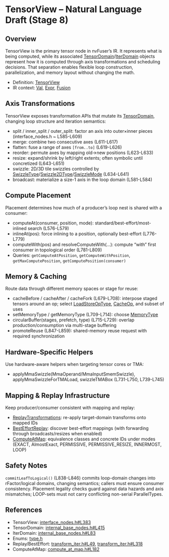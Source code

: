 # TensorView – Natural Language Draft (Stage 8)

## Overview
TensorView is the primary tensor node in nvFuser’s IR. It represents what is being computed, while its associated [TensorDomain](../../csrc/ir/internal_base_nodes.h#L415)/[IterDomain](../../csrc/ir/internal_base_nodes.h#L83) objects represent how it is computed through axis transformations and scheduling decisions. That separation enables flexible loop construction, parallelization, and memory layout without changing the math.

- Definition: [TensorView](../../csrc/ir/interface_nodes.h#L383)
- IR context: [Val](../../csrc/ir/base_nodes.h#L224), [Expr](../../csrc/ir/base_nodes.h#L505), [Fusion](../../csrc/fusion.h#L134)

## Axis Transformations
TensorView exposes transformation APIs that mutate its [TensorDomain](../../../csrc/ir/internal_base_nodes.h#L411), changing loop structure and iteration semantics:

- split / inner_split / outer_split: factor an axis into outer×inner pieces (interface_nodes.h ~ L585-L609)
- merge: combine two consecutive axes (L611-L617)
- flatten: fuse a range of axes `[from..to]` (L619-L626)
- reorder: permute axes by mapping old→new positions (L623-L633)
- resize: expand/shrink by left/right extents; often symbolic until concretized (L643-L651)
- swizzle: 2D/3D tile swizzles controlled by [SwizzleType](../../csrc/type.h#L832)/[Swizzle2DType](../../csrc/type.h#L833)/[SwizzleMode](../../csrc/type.h#L836) (L634-L641)
- broadcast: materialize a size-1 axis in the loop domain (L581-L584)

## Compute Placement
Placement determines how much of a producer’s loop nest is shared with a consumer:

- computeAt(consumer, position, mode): standard/best-effort/most-inlined search (L576-L579)
- inlineAt(pos): force inlining to a position, optionally best-effort (L776-L779)
- computeWith(pos) and resolveComputeWith(...): compute “with” first consumer in topological order (L781-L809)
- Queries: `getComputeAtPosition`, `getComputeWithPosition`, `getMaxComputePosition`, `getComputePosition(consumer)`

## Memory & Caching
Route data through different memory spaces or stage for reuse:

- cacheBefore / cacheAfter / cacheFork (L679-L708): interpose staged tensors around an op; select [LoadStoreOpType](../../../csrc/type.h#L772), [CacheOp](../../../csrc/type.h#L759), and subset of uses
- setMemoryType / getMemoryType (L709-L714): choose [MemoryType](../../csrc/type.h#L720)
- circularBuffer(stages, prefetch, type) (L715-L729): overlap production/consumption via multi-stage buffering
- promoteReuse (L847-L859): shared-memory reuse request with required synchronization

## Hardware-Specific Helpers
Use hardware-aware helpers when targeting tensor cores or TMA:

- applyMmaSwizzle(MmaOperand/MmaInputSmemSwizzle), applyMmaSwizzleForTMALoad, swizzleTMABox (L731-L750, L739-L745)

## Mapping & Replay Infrastructure
Keep producer/consumer consistent with mapping and replay:

- [ReplayTransformations](../../csrc/transform_iter.h#L49): re-apply target-domain transforms onto mapped IDs
- [BestEffortReplay](../../csrc/transform_iter.h#L318): discover best-effort mappings (with forwarding through broadcasts/resizes when enabled)
- [ComputeAtMap](../../csrc/compute_at_map.h#L182): equivalence classes and concrete IDs under modes (EXACT, AlmostExact, PERMISSIVE, PERMISSIVE_RESIZE, INNERMOST, LOOP)

## Safety Notes
`commitLeafToLogical()` (L838-L846) commits loop-domain changes into rFactor/logical domains, changing semantics; callers must ensure consumer consistency. Placement legality checks guard against data hazards and axis mismatches; LOOP-sets must not carry conflicting non-serial ParallelTypes.

## References
- TensorView: [interface_nodes.h#L383](../../csrc/ir/interface_nodes.h#L383)
- TensorDomain: [internal_base_nodes.h#L415](../../csrc/ir/internal_base_nodes.h#L415)
- IterDomain: [internal_base_nodes.h#L83](../../csrc/ir/internal_base_nodes.h#L83)
- Enums: [type.h](../../csrc/type.h#L671)
- Replay/BestEffort: [transform_iter.h#L49](../../csrc/transform_iter.h#L49), [transform_iter.h#L318](../../csrc/transform_iter.h#L318)
- ComputeAtMap: [compute_at_map.h#L182](../../csrc/compute_at_map.h#L182)
